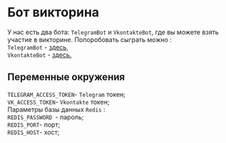 # Бот викторина
У нас есть два бота: ```TelegramBot``` и ```VkontakteBot```, где вы можете взять участие в викторине.
Попоробовать сыграть можно :
<br>
 ```TelegramBot``` - <a href=''>здесь,</a>
 <br>
```VkontakteBot``` - <a href=''>здесь.</a>


## Переменные окружения 

```TELEGRAM_ACCESS_TOKEN```- ```Telegram``` токен;
<br>
```VK_ACCESS_TOKEN```- ```Vkontakte``` токен;
<br>
Параметры базы данных ```Redis``` :
<br>
```REDIS_PASSWORD ```-  пароль;
<br>
```REDIS_PORT```- порт;
<br>
```REDIS_HOST```- хост;

